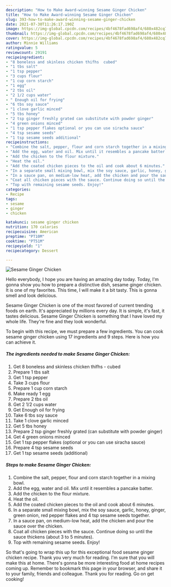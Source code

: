 ```yaml
---
description: "How to Make Award-winning Sesame Ginger Chicken"
title: "How to Make Award-winning Sesame Ginger Chicken"
slug: 393-how-to-make-award-winning-sesame-ginger-chicken
date: 2021-07-30T11:26:17.190Z
image: https://img-global.cpcdn.com/recipes/4bf4678fad698af4/680x482cq70/sesame-ginger-chicken-recipe-main-photo.jpg
thumbnail: https://img-global.cpcdn.com/recipes/4bf4678fad698af4/680x482cq70/sesame-ginger-chicken-recipe-main-photo.jpg
cover: https://img-global.cpcdn.com/recipes/4bf4678fad698af4/680x482cq70/sesame-ginger-chicken-recipe-main-photo.jpg
author: Minnie Williams
ratingvalue: 5
reviewcount: 29191
recipeingredient:
- "8 boneless and skinless chicken thifhs  cubed"
- "1 tbs salt"
- "1 tsp pepper"
- "3 cups flour"
- "1 cup corn starch"
- "1 egg"
- "2 tbs oil"
- "2 1/2 cups water"
- " Enough oil for frying"
- "6 tbs soy sauce"
- "1 clove garlic minced"
- "5 tbs honey"
- "2 tsp ginger freshly grated can substitute with powder ginger"
- "4 green onions minced"
- "1 tsp pepper flakes optional or you can use siracha sauce"
- "4 tsp sesame seeds"
- "1 tsp sesame seeds additional"
recipeinstructions:
- "Combine the salt, pepper, flour and corn starch together in a mixing bowl."
- "Add the egg, water and oil. Mix until it resembles a pancake batter."
- "Add the chicken to the flour mixture."
- "Heat the oil."
- "Add the coated chicken pieces to the oil and cook about 6 minutes."
- "In a separate small mixing bowl, mix the soy sauce, garlic, honey, ginger, green onion, red pepper flakes and 4 tsp sesame seeds together."
- "In a sauce pan, on medium-low heat, add the chicken and pour the sauce over the chicken."
- "Coat all chicken pieces with the sauce. Continue doing so until the sauce thickens (about 3 to 5 minutes)."
- "Top with remaining sesame seeds. Enjoy!"
categories:
- Recipe
tags:
- sesame
- ginger
- chicken

katakunci: sesame ginger chicken 
nutrition: 170 calories
recipecuisine: American
preptime: "PT10M"
cooktime: "PT51M"
recipeyield: "1"
recipecategory: Dessert

---
```



![Sesame Ginger Chicken](https://img-global.cpcdn.com/recipes/4bf4678fad698af4/680x482cq70/sesame-ginger-chicken-recipe-main-photo.jpg)

Hello everybody, I hope you are having an amazing day today. Today, I'm gonna show you how to prepare a distinctive dish, sesame ginger chicken. It is one of my favorites. This time, I will make it a bit tasty. This is gonna smell and look delicious.

Sesame Ginger Chicken is one of the most favored of current trending foods on earth. It's appreciated by millions every day. It is simple, it's fast, it tastes delicious. Sesame Ginger Chicken is something that I have loved my whole life. They're fine and they look wonderful.




To begin with this recipe, we must prepare a few ingredients. You can cook sesame ginger chicken using 17 ingredients and 9 steps. Here is how you can achieve it.

<!--inarticleads1-->

##### The ingredients needed to make Sesame Ginger Chicken:

1. Get 8 boneless and skinless chicken thifhs - cubed
1. Prepare 1 tbs salt
1. Get 1 tsp pepper
1. Take 3 cups flour
1. Prepare 1 cup corn starch
1. Make ready 1 egg
1. Prepare 2 tbs oil
1. Get 2 1/2 cups water
1. Get  Enough oil for frying
1. Take 6 tbs soy sauce
1. Take 1 clove garlic minced
1. Get 5 tbs honey
1. Prepare 2 tsp ginger freshly grated (can substitute with powder ginger)
1. Get 4 green onions minced
1. Get 1 tsp pepper flakes (optional or you can use siracha sauce)
1. Prepare 4 tsp sesame seeds
1. Get 1 tsp sesame seeds (additional)




<!--inarticleads2-->

##### Steps to make Sesame Ginger Chicken:

1. Combine the salt, pepper, flour and corn starch together in a mixing bowl.
1. Add the egg, water and oil. Mix until it resembles a pancake batter.
1. Add the chicken to the flour mixture.
1. Heat the oil.
1. Add the coated chicken pieces to the oil and cook about 6 minutes.
1. In a separate small mixing bowl, mix the soy sauce, garlic, honey, ginger, green onion, red pepper flakes and 4 tsp sesame seeds together.
1. In a sauce pan, on medium-low heat, add the chicken and pour the sauce over the chicken.
1. Coat all chicken pieces with the sauce. Continue doing so until the sauce thickens (about 3 to 5 minutes).
1. Top with remaining sesame seeds. Enjoy!




So that's going to wrap this up for this exceptional food sesame ginger chicken recipe. Thank you very much for reading. I'm sure that you will make this at home. There's gonna be more interesting food at home recipes coming up. Remember to bookmark this page in your browser, and share it to your family, friends and colleague. Thank you for reading. Go on get cooking!
